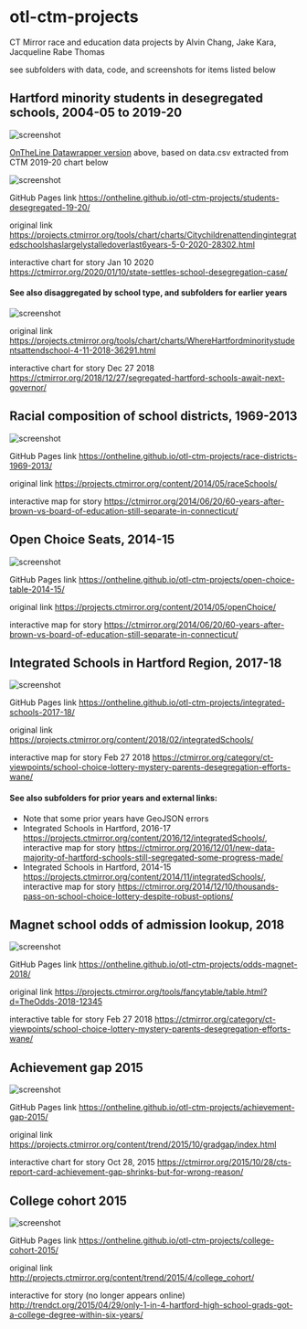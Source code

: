 # otl-ctm-projects
CT Mirror race and education data projects by Alvin Chang, Jake Kara, Jacqueline Rabe Thomas

see subfolders with data, code, and screenshots for items listed below

## Hartford minority students in desegregated schools, 2004-05 to 2019-20
![screenshot](students-desegregated-19-20/datawrapper-2019-20.png)

[OnTheLine Datawrapper version](https://datawrapper.dwcdn.net/fdcm0/3/) above, based on data.csv extracted from CTM 2019-20 chart below

![screenshot](students-desegregated-19-20/screenshot.png)

GitHub Pages link https://ontheline.github.io/otl-ctm-projects/students-desegregated-19-20/

original link https://projects.ctmirror.org/tools/chart/charts/Citychildrenattendingintegratedschoolshaslargelystalledoverlast6years-5-0-2020-28302.html

interactive chart for story Jan 10 2020 https://ctmirror.org/2020/01/10/state-settles-school-desegregation-case/

#### See also disaggregated by school type, and subfolders for earlier years

![screenshot](students-desegregated-18-19/screenshot.png)

original link https://projects.ctmirror.org/tools/chart/charts/WhereHartfordminoritystudentsattendschool-4-11-2018-36291.html

interactive chart for story Dec 27 2018 https://ctmirror.org/2018/12/27/segregated-hartford-schools-await-next-governor/

## Racial composition of school districts, 1969-2013
![screenshot](race-districts-1969-2013/screenshot.png)

GitHub Pages link https://ontheline.github.io/otl-ctm-projects/race-districts-1969-2013/

original link https://projects.ctmirror.org/content/2014/05/raceSchools/

interactive map for story https://ctmirror.org/2014/06/20/60-years-after-brown-vs-board-of-education-still-separate-in-connecticut/

## Open Choice Seats, 2014-15
![screenshot](open-choice-table-2014-15/screenshot.png)

GitHub Pages link https://ontheline.github.io/otl-ctm-projects/open-choice-table-2014-15/

original link https://projects.ctmirror.org/content/2014/05/openChoice/

interactive map for story https://ctmirror.org/2014/06/20/60-years-after-brown-vs-board-of-education-still-separate-in-connecticut/

## Integrated Schools in Hartford Region, 2017-18
![screenshot](integrated-schools-2017-18/screenshot.png)

GitHub Pages link https://ontheline.github.io/otl-ctm-projects/integrated-schools-2017-18/

original link https://projects.ctmirror.org/content/2018/02/integratedSchools/

interactive map for story Feb 27 2018 https://ctmirror.org/category/ct-viewpoints/school-choice-lottery-mystery-parents-desegregation-efforts-wane/

#### See also subfolders for prior years and external links:
- Note that some prior years have GeoJSON errors
- Integrated Schools in Hartford, 2016-17 https://projects.ctmirror.org/content/2016/12/integratedSchools/, interactive map for story https://ctmirror.org/2016/12/01/new-data-majority-of-hartford-schools-still-segregated-some-progress-made/
- Integrated Schools in Hartford, 2014-15 https://projects.ctmirror.org/content/2014/11/integratedSchools/, interactive map for story https://ctmirror.org/2014/12/10/thousands-pass-on-school-choice-lottery-despite-robust-options/

## Magnet school odds of admission lookup, 2018

![screenshot](odds-magnet-2018/screenshot.png)

GitHub Pages link https://ontheline.github.io/otl-ctm-projects/odds-magnet-2018/

original link https://projects.ctmirror.org/tools/fancytable/table.html?d=TheOdds-2018-12345

interactive table for story Feb 27 2018 https://ctmirror.org/category/ct-viewpoints/school-choice-lottery-mystery-parents-desegregation-efforts-wane/

## Achievement gap 2015

![screenshot](achievement-gap-2015/screenshot.png)

GitHub Pages link https://ontheline.github.io/otl-ctm-projects/achievement-gap-2015/

original link https://projects.ctmirror.org/content/trend/2015/10/gradgap/index.html

interactive chart for story Oct 28, 2015 https://ctmirror.org/2015/10/28/cts-report-card-achievement-gap-shrinks-but-for-wrong-reason/

## College cohort 2015
![screenshot](college-cohort-2015/screenshot.png)

GitHub Pages link https://ontheline.github.io/otl-ctm-projects/college-cohort-2015/

original link http://projects.ctmirror.org/content/trend/2015/4/college_cohort/

interactive for story (no longer appears online) http://trendct.org/2015/04/29/only-1-in-4-hartford-high-school-grads-got-a-college-degree-within-six-years/
